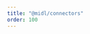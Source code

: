```yaml
---
title: "@midl/connectors"
order: 100
---
```


<!--@include: ../../../../packages/connectors/CHANGELOG.md-->
